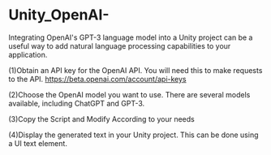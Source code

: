 # Unity_OpenAI-
Integrating OpenAI's GPT-3 language model into a Unity project can be a useful way to add natural language processing capabilities to your application.

(1)Obtain an API key for the OpenAI API. You will need this to make requests to the API.
https://beta.openai.com/account/api-keys


(2)Choose the OpenAI model you want to use. There are several models available, including ChatGPT and GPT-3.


(3)Copy the Script and Modify According to your needs


(4)Display the generated text in your Unity project. This can be done using a UI text element.
